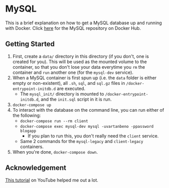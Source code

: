 # MySQL

This is a brief explanation on how to get a MySQL database up and running with Docker. Click [here](https://hub.docker.com/_/mysql/) for the MySQL repository on Docker Hub.

## Getting Started

1. First, create a `data/` directory in this directory (if you don't, one is created for you). This will be used as the mounted volume to the container, so that you don't lose your data everytime you `rm` the container and `run` another one (for the `mysql-dev` service).
2. When a MySQL container is first spun up (i.e. the `data` folder is either empty or non-existent), all `.sh`, `sql`, and `sql.gz` files in `/docker-entrypoint-initdb.d` are executed.
    - The `mysql_init/` directory is mounted to `/docker-entrypoint-initdb.d`, and the `init.sql` script in it is run.
3. `docker-compose up`
4. To interact with the database on the command line, you can run either of the following:
    - `docker-compose run --rm client`
    - `docker-compose exec mysql-dev mysql -uvartanbeno -ppassword blogapp`
        - If you plan to run this, you don't really need the `client` service.
    - Same 2 commands for the `mysql-legacy` and `client-legacy` containers.
5. When you're done, `docker-compose down`.

## Acknowledgement

[This tutorial](https://www.youtube.com/watch?v=q5J3rtAGGNU) on YouTube helped me out a lot.
